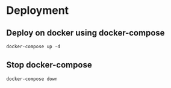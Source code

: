 # Deployment

## Deploy on docker using docker-compose
```shell
docker-compose up -d
```

## Stop docker-compose
```shell
docker-compose down
```